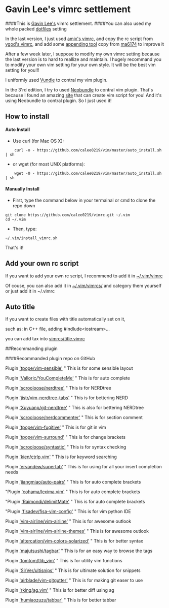 # Gavin Lee's vimrc settlement

####This is [Gavin Lee's](https://github.com/calee0219) vimrc settlement.
####You can also used my whole packed [dotfiles](https://github.com/calee0219/.dotfiles) setting

In the last version, I just used [amix's vimrc](https://github.com/amix/vimrc), and copy the rc script from [vgod's vimrc](https://github.com/vgod/vimrc), and add some [appending tool](vimrcs/append) copy from [ma6174](https://github.com/ma6174/vim) to improve it

After a few week later, I suppose to modify my own vimrc setting because the last version is to hard to reallize and maintain. I hugely recommand you to modify your own vim setting for your own style. It will be the best vim setting for you!!!

I uniformly used [Vundle](https://github.com/VundleVim/Vundle.vim) to contral my vim plugin.

In the 3'rd edition, I try to used [Neobundle](https://github.com/Shougo/neobundle.vim) to contral vim plugin. That's because I found an amazing [site](http://vim-bootstrap.com/) that can create vim script for you! And it's using Neobundle to contral plugin. So I just used it!

## How to install
#### Auto Install
* Use curl (for Mac OS X):
```shell
    curl -o - https://github.com/calee0219/vim/master/auto_install.sh | sh
```
* or wget (for most UNIX platforms):
```shell
    wget -O - https://github.com/calee0219/vim/master/auto_install.sh | sh
```

#### Manually Install
* First, type the command below in your termainal or cmd to clone the repo down
```shell
git clone https://github.com/calee0219/vimrc.git ~/.vim
cd ~/.vim
```

* Then, type:
```shell
~/.vim/install_vimrc.sh
```
That's it!

## Add your own rc script

If you want to add your own rc script, I recommend to add it in [~/.vim/vimrc](vimrc)

Of couse, you can also add it in [~/.vim/vimrcs/](vimrcs) and category them yourself or just add it in ~/.vimrc

## Auto title

If you want to create files with title automatically set on it,

   such as: in C++ file, adding #indlude\<iostream\>...

you can add tax into [vimrcs/title.vimrc](vimrcs/title.vimrc)

##Recommanding plugin


####Recommanded plugin repo on GitHub

Plugin ['tpope/vim-sensible'](https://github.com/tpope/vim-sensible)                 " This is for some sensible layout

Plugin ['Valloric/YouCompleteMe'](https://github.com/Valloric/YouCompleteMe)             " This is for auto complete

Plugin ['scrooloose/nerdtree'](https://github.com/scrooloose/nerdtree)                " This is for NERDtree

Plugin ['jistr/vim-nerdtree-tabs'](https://github.com/jistr/vim-nerdtree-tabs)            " This is for bettering NERD

Plugin ['Xuyuanp/git-nerdtree'](https://github.com/Xuyuanp/git-nerdtree)               " This is also for bettering NERDtree

Plugin ['scrooloose/nerdcommenter'](https://github.com/scrooloose/nerdcommenter)           " This is for section comment

Plugin ['tpope/vim-fugitive'](https://github.com/tpope/vim-fugitive)                 " This is for git in vim

Plugin ['tpope/vim-surround'](https://github.com/tpope/vim-surround)                 " This is for change brackets

Plugin ['scrooloose/syntastic'](https://github.com/scrooloose/syntastic)               " This is for syntax checking

Plugin ['kien/ctrlp.vim'](https://github.com/kien/ctrlp.vim)                     " This is for keyword searching

Plugin ['ervandew/supertab'](https://github.com/ervandew/supertab)                  " This is for using <Tab> for all your insert completion needs

Plugin ['jiangmiao/auto-pairs'](https://github.com/jiangmiao/auto-pairs)               " This is for auto complete brackets

"Plugin ['cohama/lexima.vim'](https://github.com/cohama/lexima.vim)                 " This is for auto complete brackets

"Plugin ['Raimondi/delimitMate'](https://github.com/Raimondi/delimitMate)              " This is for auto complete brackets

"Plugin ['fisadev/fisa-vim-config'](https://github.com/fisadev/fisa-vim-config)           " This is for vim python IDE

Plugin ['vim-airline/vim-airline'](https://github.com/vim-airline/vim-airline)            " This is for awesome outlook

Plugin ['vim-airline/vim-airline-themes'](https://github.com/vim-airline/vim-airline-themes)     " This is for awesome outlook

Plugin ['altercation/vim-colors-solarized'](https://github.com/altercation/vim-colors-solarized)   " This is for better syntax

Plugin ['majutsushi/tagbar'](https://github.com/majutsushi/tagbar)                  " This is for an easy way to browse the tags

Plugin ['tomtom/tlib_vim'](https://github.com/tomtom/tlib_vim)                    " This is for utility vim functions

Plugin ['SirVer/ultisnips'](https://github.com/SirVer/ultisnips)                   " This is for ultimate solution for snippets

Plugin ['airblade/vim-gitgutter'](https://github.com/airblade/vim-gitgutter)             " This is for making git easer to use

Plugin ['rking/ag.vim'](https://github.com/rking/ag.vim)                       " This is for better diff using ag

Plugin ['humiaozuzu/tabbar'](https://github.com/humiaozuzu/tabbar)                  " This is for better tabbar

